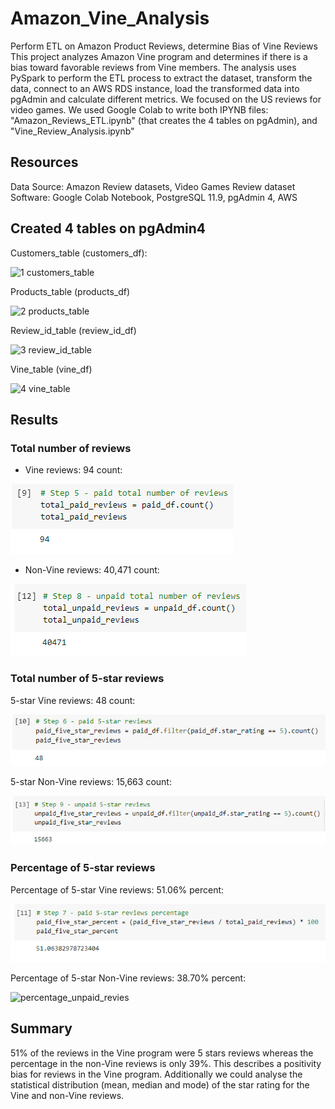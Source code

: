 # Amazon_Vine_Analysis
Perform ETL on Amazon Product Reviews, determine Bias of Vine Reviews
This project analyzes Amazon Vine program and determines if there is a bias toward favorable reviews from Vine members.
The analysis uses PySpark to perform the ETL process to extract the dataset, transform the data, connect to an AWS RDS instance, load the transformed data into pgAdmin and calculate different metrics.
We focused on the US reviews for video games.
We used Google Colab to write both IPYNB files: "Amazon_Reviews_ETL.ipynb" (that creates the 4 tables on pgAdmin), and "Vine_Review_Analysis.ipynb"

## Resources
Data Source: Amazon Review datasets, Video Games Review dataset
Software: Google Colab Notebook, PostgreSQL 11.9, pgAdmin 4, AWS

## Created 4 tables on pgAdmin4

Customers_table (customers_df):

![1  customers_table](https://user-images.githubusercontent.com/73545138/111931512-bd8da600-8a91-11eb-9bc5-6d3083a8cb2c.PNG)

Products_table (products_df)

![2  products_table](https://user-images.githubusercontent.com/73545138/111931692-207f3d00-8a92-11eb-9372-3e0577f44954.PNG)

Review_id_table (review_id_df)

![3  review_id_table](https://user-images.githubusercontent.com/73545138/111931706-2d9c2c00-8a92-11eb-84eb-cdac270c4dfd.PNG)

Vine_table (vine_df)

![4 vine_table](https://user-images.githubusercontent.com/73545138/111931710-2ffe8600-8a92-11eb-9ff5-2d172682232c.PNG)



## Results
### Total number of reviews

- Vine reviews: 94 count:

![](Images/number_paid_reviews.PNG)

- Non-Vine reviews: 40,471 count:

![](Images/number_unpaid_reviews.PNG)
  
### Total number of 5-star reviews

5-star Vine reviews: 48 count:

![](Images/5star_paid_reviews.PNG)

5-star Non-Vine reviews: 15,663 count:

![](Images/5star_unpaid_reviews.PNG)

### Percentage of 5-star reviews

Percentage of 5-star Vine reviews: 51.06% percent:

![](Images/percentage_paid_reviews.PNG)

Percentage of 5-star Non-Vine reviews: 38.70% percent:

![percentage_unpaid_revies](https://user-images.githubusercontent.com/73545138/111935261-7acfcc00-8a99-11eb-8ae0-b5cd79663c15.PNG)


## Summary
51% of the reviews in the Vine program were 5 stars reviews whereas the percentage in the non-Vine reviews is only 39%. This describes a positivity bias for reviews in the Vine program.
Additionally we could analyse the statistical distribution (mean, median and mode) of the star rating for the Vine and non-Vine reviews.
